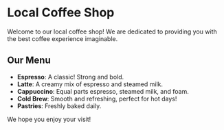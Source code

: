 # Local Coffee Shop

Welcome to our local coffee shop! We are dedicated to providing you with the best coffee experience imaginable.

## Our Menu
- **Espresso**: A classic! Strong and bold.
- **Latte**: A creamy mix of espresso and steamed milk.
- **Cappuccino**: Equal parts espresso, steamed milk, and foam.
- **Cold Brew**: Smooth and refreshing, perfect for hot days!
- **Pastries**: Freshly baked daily.

We hope you enjoy your visit!